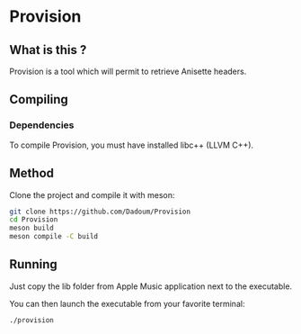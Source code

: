 # Provision

## What is this ?

Provision is a tool which will permit to retrieve Anisette headers.

## Compiling

### Dependencies
To compile Provision, you must have installed libc++ (LLVM C++).

## Method

Clone the project and compile it with meson:

```bash
git clone https://github.com/Dadoum/Provision
cd Provision
meson build
meson compile -C build
```

## Running

Just copy the lib folder from Apple Music application next to the executable.

You can then launch the executable from your favorite terminal:

```bash
./provision
```
